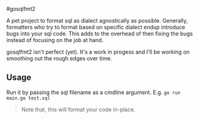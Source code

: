 #gosqlfmt2

A pet project to format sql as dialect agnostically as possible. Generally, formatters who try to format based on specific dialect endup introduce bugs into your sql code. This adds to the overhead of then fixing the bugs instead of focusing on the job at hand.

gosqlfmt2 isn't perfect (yet). It's a work in progess and I'll be working on smoothing out the rough edges over time.

## Usage

Run it by passing the sql filename as a cmdline argument. E.g.
`go run main.go test.sql`

> Note that, this will format your code in-place.
